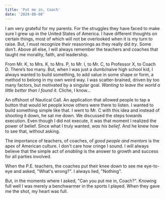```yaml
---
title: 'Put me in, Coach'
date: '2024-08-08'
---
```


I am very grateful for my parents. For the struggles they have faced to make sure I grew up in the United States of America. I have different thoughts on certain things, most of which will not be overlooked when it is my turn to raise. But, I must recognize their reasonings as they really did *try*. Some don’t. Above all else, I will always remember the teachers and coaches that taught me morality, faith, and leadership.

From Mr. K, to Mrs. K, to Mrs. P, to Mr. I, to Mr. C, to Professor X, to Coach D. There’s too many. But, when I was just a dumb/naive high school kid, I always wanted to build something, to add value in some shape or form, a method to belong in my own weird way. I was scatter-brained, driven by too many factors, but motivated by a singular goal. *Wanting to leave the world a little better than I found it.* Cliche, I know…

An offshoot of Nautical Call. An application that allowed people to tap a button that would let people know others were there to listen. I wanted to build something simple like that. I went to Mr. C with this idea and instead of shooting it down, he sat me down. We discussed the steps towards execution. Even though I did not execute, it was that moment I realized the power of belief. Since what I truly wanted, *was his belief*. And he knew how to see that, without asking.

The importance of teachers, of coaches, of *good people and mentors* is the apex of American culture. I don't care how cringe I sound. I will always believe that the simple act of *enabling* is the answer to growth and success for all parties involved.

When the P.E. teachers, the coaches put their knee down to see me eye-to-eye and asked, "What's wrong?". I always lied, "Nothing".

But, in the moments where I asked, "Can you put me in, Coach?". Knowing full well I was merely a benchwarmer in the sports I played. When they gave me the shot, my heart was full.
